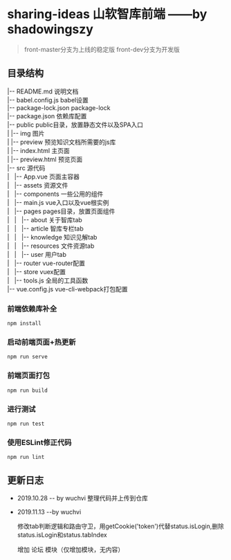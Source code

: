 # sharing-ideas 山软智库前端 ——by shadowingszy




>front-master分支为上线的稳定版
>front-dev分支为开发版




## 目录结构
|-- README.md                   说明文档<br/>
|-- babel.config.js             babel设置<br/>
|-- package-lock.json           package-lock<br/>
|-- package.json                依赖库配置<br/>
|-- public                      public目录，放置静态文件以及SPA入口<br/>
|   |-- img                     图片<br/>
|   |-- preview                 预览知识文档所需要的js库<br/>
|   |-- index.html              主页面<br/>
|   |-- preview.html            预览页面<br/>
|-- src                         源代码<br/>
|   |-- App.vue                 页面主容器<br/>
|   |-- assets                  资源文件<br/>
|   |-- components              一些公用的组件<br/>
|   |-- main.js                 vue入口以及vue根实例<br/>
|   |-- pages                   pages目录，放置页面组件<br/>
|   |   |-- about               关于智库tab<br/>
|   |   |-- article             智库专栏tab<br/>
|   |   |-- knowledge           知识见解tab<br/>
|   |   |-- resources           文件资源tab<br/>
|   |   |-- user                用户tab<br/>
|   |-- router                  vue-router配置<br/>
|   |-- store                   vuex配置<br/>
|   |-- tools.js                全局的工具函数<br/>
|-- vue.config.js               vue-cli-webpack打包配置<br/>


### 前端依赖库补全
```
npm install
```

### 启动前端页面+热更新
```
npm run serve
```

### 前端页面打包
```
npm run build
```

### 进行测试
```
npm run test
```

### 使用ESLint修正代码
```
npm run lint
```

## 更新日志
+ 2019.10.28	-- by wuchvi
	整理代码并上传到仓库 
	
+ 2019.11.13    --by wuchvi

  修改tab判断逻辑和路由守卫，用getCookie('token')代替status.isLogin,删除status.isLogin和status.tabIndex

  增加 论坛 模块（仅增加模块，无内容）
